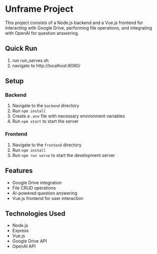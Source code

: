 # Unframe Project

This project consists of a Node.js backend and a Vue.js frontend for interacting with Google Drive, performing file operations, and integrating with OpenAI for question answering.

## Quick Run
1. run run_serves.sh
2. navigate to http://localhost:8080/

## Setup

### Backend
1. Navigate to the `backend` directory
2. Run `npm install`
3. Create a `.env` file with necessary environment variables
4. Run `npm start` to start the server

### Frontend
1. Navigate to the `frontend` directory
2. Run `npm install`
3. Run `npm run serve` to start the development server

## Features
- Google Drive integration
- File CRUD operations
- AI-powered question answering
- Vue.js frontend for user interaction

## Technologies Used
- Node.js
- Express
- Vue.js
- Google Drive API
- OpenAI API
